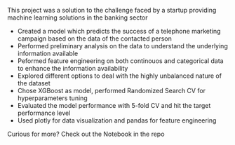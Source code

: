 This project was a solution to the challenge faced by a startup providing machine learning solutions in the
banking sector
- Created a model which predicts the success of a telephone marketing campaign based on the data of the contacted person
- Performed preliminary analysis on the data to understand the underlying information available
- Peformed feature engineering on both continouos and categorical data to enhance the information availability
- Explored different options to deal with the highly unbalanced nature of the dataset
- Chose XGBoost as model, performed Randomized Search CV for hyperparameters tuning 
- Evaluated the model performance with 5-fold CV and hit the target performance level
- Used plotly for data visualization and pandas for feature engineering

Curious for more? Check out the Notebook in the repo
